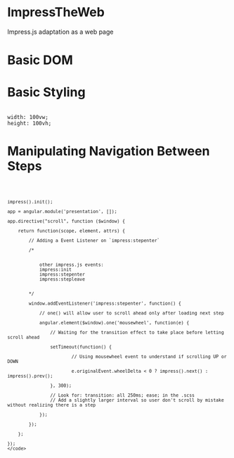 # ImpressTheWeb
Impress.js adaptation as a web page


# Basic DOM


# Basic Styling

<code>
width: 100vw;
height: 100vh;
</code>


# Manipulating Navigation Between Steps
<code>

	impress().init();

	app = angular.module('presentation', []);

	app.directive("scroll", function ($window) {

		return function(scope, element, attrs) {

			// Adding a Event Listener on `impress:stepenter` 

			/* 


				other impress.js events:
				impress:init
				impress:stepenter
				impress:stepleave


			*/

			window.addEventListener('impress:stepenter', function() {

				// one() will allow user to scroll ahead only after loading next step

				angular.element($window).one('mousewheel', function(e) {
					
					// Waiting for the transition effect to take place before letting scroll ahead

					setTimeout(function() {

							// Using mousewheel event to understand if scrolling UP or DOWN 

							e.originalEvent.wheelDelta < 0 ? impress().next() : impress().prev();		

					}, 300);

					// Look for: transition: all 250ms; ease; in the .scss 
					// Add a slightly larger interval so user don't scroll by mistake without realizing there is a step

				});

			});

		};

	});
	</code>
